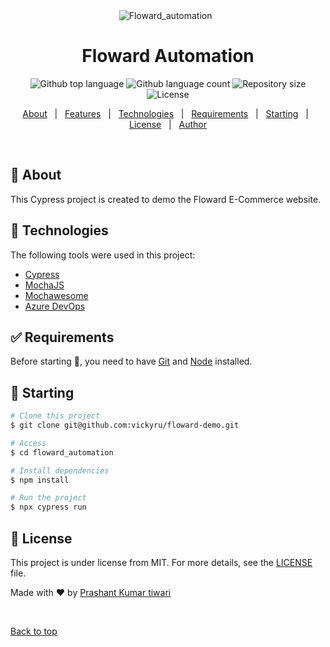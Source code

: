 <div align="center" id="top"> 
  <img src="./.github/app.gif" alt="Floward_automation" />
  &#xa0;

  <!-- <a href="https://floward_automation.netlify.app">Demo</a> -->
</div>

<h1 align="center">Floward Automation</h1>

<p align="center">
  <img alt="Github top language" src="https://img.shields.io/github/languages/top/vickyru/floward_automation?color=56BEB8">

  <img alt="Github language count" src="https://img.shields.io/github/languages/count/vickyru/floward_automation?color=56BEB8">

  <img alt="Repository size" src="https://img.shields.io/github/repo-size/vickyru/floward_automation?color=56BEB8">

  <img alt="License" src="https://img.shields.io/github/license/vickyru/floward_automation?color=56BEB8">

  <!-- <img alt="Github issues" src="https://img.shields.io/github/issues/vickyru/floward_automation?color=56BEB8" /> -->

  <!-- <img alt="Github forks" src="https://img.shields.io/github/forks/vickyru/floward_automation?color=56BEB8" /> -->

  <!-- <img alt="Github stars" src="https://img.shields.io/github/stars/vickyru/floward_automation?color=56BEB8" /> -->
</p>

<!-- Status -->

<!-- <h4 align="center"> 
	🚧  Floward_automation 🚀 Under construction...  🚧
</h4> 

<hr> -->

<p align="center">
  <a href="#dart-about">About</a> &#xa0; | &#xa0; 
  <a href="#sparkles-features">Features</a> &#xa0; | &#xa0;
  <a href="#rocket-technologies">Technologies</a> &#xa0; | &#xa0;
  <a href="#white_check_mark-requirements">Requirements</a> &#xa0; | &#xa0;
  <a href="#checkered_flag-starting">Starting</a> &#xa0; | &#xa0;
  <a href="#memo-license">License</a> &#xa0; | &#xa0;
  <a href="https://github.com/vickyru" target="_blank">Author</a>
</p>

<br>

## :dart: About ##

This Cypress project is created to demo the Floward E-Commerce website.

## :rocket: Technologies ##

The following tools were used in this project:

- [Cypress](https://www.cypress.io/)
- [MochaJS](https://mochajs.org/)
- [Mochawesome](https://www.npmjs.com/package/cypress-mochawesome-reporter)
- [Azure DevOps](https://dev.azure.com/)

## :white_check_mark: Requirements ##

Before starting :checkered_flag:, you need to have [Git](https://git-scm.com) and [Node](https://nodejs.org/en/) installed.

## :checkered_flag: Starting ##

```bash
# Clone this project
$ git clone git@github.com:vickyru/floward-demo.git

# Access
$ cd floward_automation

# Install dependencies
$ npm install

# Run the project
$ npx cypress run
```

## :memo: License ##

This project is under license from MIT. For more details, see the [LICENSE](LICENSE.md) file.


Made with :heart: by <a href="https://github.com/vickyru" target="_blank">Prashant Kumar tiwari</a>

&#xa0;

<a href="#top">Back to top</a>
